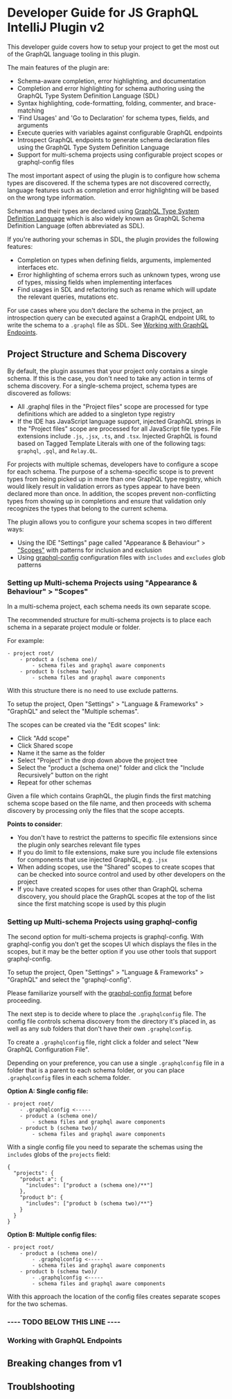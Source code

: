 # Developer Guide for JS GraphQL IntelliJ Plugin v2

This developer guide covers how to setup your project to get the most out of the GraphQL language tooling in this plugin.

The main features of the plugin are:

- Schema-aware completion, error highlighting, and documentation
- Completion and error highlighting for schema authoring using the GraphQL Type System Definition Language (SDL)
- Syntax highlighting, code-formatting, folding, commenter, and brace-matching
- 'Find Usages' and 'Go to Declaration' for schema types, fields, and arguments
- Execute queries with variables against configurable GraphQL endpoints
- Introspect GraphQL endpoints to generate schema declaration files using the GraphQL Type System Definition Language 
- Support for multi-schema projects using configurable project scopes or graphql-config files 

The most important aspect of using the plugin is to configure how schema types are discovered.
If the schema types are not discovered correctly, language features such as completion and error highlighting
will be based on the wrong type information.

Schemas and their types are declared using [GraphQL Type System Definition Language](http://facebook.github.io/graphql/June2018/#sec-Type-System)
which is also widely known as GraphQL Schema Definition Language (often abbreviated as SDL).

If you're authoring your schemas in SDL, the plugin provides the following features:

- Completion on types when defining fields, arguments, implemented interfaces etc.
- Error highlighting of schema errors such as unknown types, wrong use of types, missing fields when implementing interfaces
- Find usages in SDL and refactoring such as rename which will update the relevant queries, mutations etc.

For use cases where you don't declare the schema in the project, an introspection query can be executed against a
GraphQL endpoint URL to write the schema to a `.graphql` file as SDL. See [Working with GraphQL Endpoints](#working-with-graphql-endpoints).

## Project Structure and Schema Discovery
By default, the plugin assumes that your project only contains a single schema. If this is the case, you don't need
to take any action in terms of schema discovery. For a single-schema project, schema types are discovered as follows:

- All .graphql files in the "Project files" scope are processed for type definitions which are added to a singleton type registry
- If the IDE has JavaScript language support, injected GraphQL strings in the "Project files" scope are processed for all
  JavaScript file types. File extensions include `.js`, `.jsx`, `.ts`, and `.tsx`. Injected GraphQL is found based on
  Tagged Template Literals with one of the following tags: `graphql`, `.gql`, and `Relay.QL`.

For projects with multiple schemas, developers have to configure a scope for each schema. The purpose of a schema-specific
scope is to prevent types from being picked up in more than one GraphQL type registry, which would likely result in validation
errors as types appear to have been declared more than once. In addition, the scopes prevent non-conflicting types from
showing up in completions and ensure that validation only recognizes the types that belong to the current schema.

The plugin allows you to configure your schema scopes in two different ways:

- Using the IDE "Settings" page called "Appearance & Behaviour" > ["Scopes"](https://www.jetbrains.com/help/idea/2018.1/settings-scopes.html) with patterns for inclusion and exclusion
- Using [graphql-config](https://github.com/prismagraphql/graphql-config) configuration files with `includes` and `excludes` glob patterns 

### Setting up Multi-schema Projects using "Appearance & Behaviour" > "Scopes"
In a multi-schema project, each schema needs its own separate scope.

The recommended structure for multi-schema projects is to place each schema in a separate project module or folder.

For example:

```
- project root/
    - product a (schema one)/
        - schema files and graphql aware components
    - product b (schema two)/
        - schema files and graphql aware components
```

With this structure there is no need to use exclude patterns.

To setup the project, Open "Settings" > "Language & Frameworks" > "GraphQL" and select the "Multiple schemas".

The scopes can be created via the "Edit scopes" link:

- Click "Add scope"
- Click Shared scope
- Name it the same as the folder
- Select "Project" in the drop down above the project tree
- Select the "product a (schema one)" folder and click the "Include Recursively" button on the right
- Repeat for other schemas

Given a file which contains GraphQL, the plugin finds the first matching schema scope based on the file name, and then
proceeds with schema discovery by processing only the files that the scope accepts.

__Points to consider__:
- You don't have to restrict the patterns to specific file extensions since the plugin only searches relevant file types
- If you do limit to file extensions, make sure you include file extensions for components that use injected GraphQL, e.g. `.jsx`
- When adding scopes, use the "Shared" scopes to create scopes that can be checked into source control and used by other
  developers on the project
- If you have created scopes for uses other than GraphQL schema discovery, you should place the GraphQL scopes at the top
  of the list since the first matching scope is used by this plugin  

### Setting up Multi-schema Projects using graphql-config
The second option for multi-schema projects is graphql-config. With graphql-config you don't get the scopes UI which
displays the files in the scopes, but it may be the better option if you use other tools that support graphql-config.

To setup the project, Open "Settings" > "Language & Frameworks" > "GraphQL" and select the "graphql-config".

Please familiarize yourself with the [graphql-config format](https://github.com/prismagraphql/graphql-config/blob/master/specification.md)
before proceeding.

The next step is to decide where to place the `.graphqlconfig` file. The config file controls schema discovery from the
directory it's placed in, as well as any sub folders that don't have their own `.graphqlconfig`.
 
To create a `.graphqlconfig` file, right click a folder and select "New GraphQL Configuration File".

Depending on your preference, you can use a single `.graphqlconfig` file in a folder that is a parent to each schema
folder, or you can place `.graphqlconfig` files in each schema folder.

__Option A: Single config file:__

```
- project root/
    - .graphqlconfig <-----
    - product a (schema one)/
        - schema files and graphql aware components
    - product b (schema two)/
        - schema files and graphql aware components
```

With a single config file you need to separate the schemas using the `includes` globs of the `projects` field:

```
{
  "projects": {
    "product a": {
      "includes": ["product a (schema one)/**"]
    },
    "product b": {
      "includes": ["product b (schema two)/**"}
    }
  }
}
```

__Option B: Multiple config files:__

```
- project root/
    - product a (schema one)/
        - .graphqlconfig <-----
        - schema files and graphql aware components
    - product b (schema two)/
        - .graphqlconfig <-----
        - schema files and graphql aware components
```

With this approach the location of the config files creates separate scopes for the two schemas. 

### ---- TODO BELOW THIS LINE ----

### Working with GraphQL Endpoints


## Breaking changes from v1

## Troublshooting